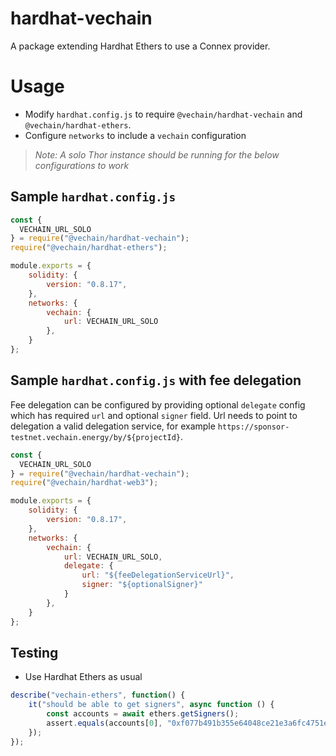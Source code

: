 # hardhat-vechain
A package extending Hardhat Ethers to use a Connex provider.

# Usage
- Modify `hardhat.config.js` to require `@vechain/hardhat-vechain` and `@vechain/hardhat-ethers`.
- Configure `networks` to include a `vechain` configuration
> *Note: A solo Thor instance should be running for the below configurations to work*

## Sample `hardhat.config.js`
```js
const {
  VECHAIN_URL_SOLO
} = require("@vechain/hardhat-vechain");
require("@vechain/hardhat-ethers");

module.exports = {
    solidity: {
        version: "0.8.17",
    },
    networks: {
        vechain: {
            url: VECHAIN_URL_SOLO
        },
    }
};
```

## Sample `hardhat.config.js` with fee delegation

Fee delegation can be configured by providing optional ```delegate``` config which has required ``url`` and optional ``signer`` field. Url needs to point to delegation a valid
delegation service, for example ```https://sponsor-testnet.vechain.energy/by/${projectId}```.
```js
const {
  VECHAIN_URL_SOLO
} = require("@vechain/hardhat-vechain");
require("@vechain/hardhat-web3");

module.exports = {
    solidity: {
        version: "0.8.17",
    },
    networks: {
        vechain: {
            url: VECHAIN_URL_SOLO,
            delegate: {
                url: "${feeDelegationServiceUrl}",
                signer: "${optionalSigner}"
            }
        },
    }
};
```

## Testing
- Use Hardhat Ethers as usual
```js
describe("vechain-ethers", function() {
    it("should be able to get signers", async function () {
        const accounts = await ethers.getSigners();
        assert.equals(accounts[0], "0xf077b491b355e64048ce21e3a6fc4751eeea77fa");
    });
});
```